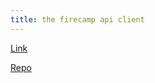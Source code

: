 ```yaml
---
title: the firecamp api client
---
```


[Link](https://firecamp.dev/)

[Repo](https://github.com/firecamp-dev/firecamp)
